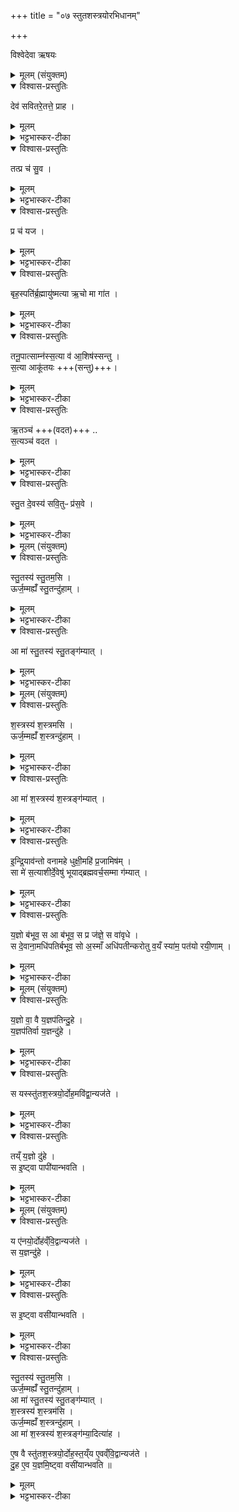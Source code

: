 +++
title = "०७ स्तुतशस्त्रयोरभिधानम्"

+++

विश्वेदेवा ऋषयः

<details><summary>मूलम् (संयुक्तम्)</summary>

देव॑ सवितरे॒तत्ते॒ प्राह॒ तत्प्र च॑ सु॒व प्र च॑ यज॒ बृह॒स्पति॑र्ब्र॒ह्मायु॑ष्मत्या ऋ॒चो मा गा॑त तनू॒पात्साम्न॑स्स॒त्या व॑ आ॒शिष॑स्सन्तु स॒त्या आकू॑तय ऋ॒तञ्च॑ स॒त्यञ्च॑ वदत स्तु॒त दे॒वस्य॑ सवि॒तुᳶ प्र॑स॒वे
</details>

<details open><summary>विश्वास-प्रस्तुतिः</summary>

देव॑ सवितरे॒तत्ते॒ प्राह ।  
</details>

<details><summary>मूलम्</summary>

देव॑ सवितरे॒तत्ते॒ प्राह ।  
</details>

<details><summary>भट्टभास्कर-टीका</summary>

1यत्र हि 'ब्रह्मन् स्तोष्यामः प्रशास्तः' इति, तद्ब्रह्मा प्रसौति - देव सवितरिति ॥ हे देव सवितः एतत्तवायं प्राह ब्रवीति स्तोष्याम इति ।
</details>

<details open><summary>विश्वास-प्रस्तुतिः</summary>

तत्प्र च॑ सु॒व ।  
</details>

<details><summary>मूलम्</summary>

तत्प्र च॑ सु॒व ।  
</details>

<details><summary>भट्टभास्कर-टीका</summary>

तत्प्रसुव च अनुजानीहि ।
</details>

<details open><summary>विश्वास-प्रस्तुतिः</summary>

प्र च॑ यज ।  
</details>

<details><summary>मूलम्</summary>

प्र च॑ यज ।  
</details>

<details><summary>भट्टभास्कर-टीका</summary>

प्रयज च प्रकर्षेण यागं निर्वर्तय च । 'च वा योगे प्रथमा' इति तिङ्विभक्तिर्न निहन्यते ।
</details>

<details open><summary>विश्वास-प्रस्तुतिः</summary>

बृह॒स्पति॑र्ब्र॒ह्मायु॑ष्मत्या ऋ॒चो मा गा॑त ।  
</details>

<details><summary>मूलम्</summary>

बृह॒स्पति॑र्ब्र॒ह्मायु॑ष्मत्या ऋ॒चो मा गा॑त ।  
</details>

<details><summary>भट्टभास्कर-टीका</summary>

हे उद्गातारः बृहस्पतिरेवाहं ब्रह्मा, न मनुष्यमात्रः, सोहं वो ब्रवीमि । आयुष्मत्या अविनष्टया ऋचा योनिभूतया मा गात मा अपगमत ।
</details>

<details open><summary>विश्वास-प्रस्तुतिः</summary>

तनू॒पात्साम्न॑स्स॒त्या व॑ आ॒शिष॑स्सन्तु ।  
स॒त्या आकू॑तयः +++(सन्तु)+++।  
</details>

<details><summary>मूलम्</summary>

तनू॒पात्साम्न॑स्स॒त्या व॑ आ॒शिष॑स्सन्तु ।  
स॒त्या आकू॑तयः +++(सन्तु)+++।  
</details>

<details><summary>भट्टभास्कर-टीका</summary>

कीदृश्या? तनुपात्साम्नः साम्नो गीतेश्शरीरं रक्षन्त्या ऋचा हि साम्नः शरीरं रक्ष्यते । छान्दसो लिङ्गव्यत्ययः । यद्वा - ऋचस्तनुं पालयतस्साम्नश्च मा गात तस्या ऋचश्शरीरमवलम्बमानादित्यर्थः । सत्या अवितथाः युष्माकमाशिषः प्रार्थनास्सन्तु । आकूतयस्संकल्पाश्च सत्या यथासंकल्पसमाप्तयः सन्त्वित्येव ।
</details>

<details open><summary>विश्वास-प्रस्तुतिः</summary>

ऋ॒तञ्च॑ +++(वदत)+++  ..   
स॒त्यञ्च॑ वदत ।  
</details>

<details><summary>मूलम्</summary>

ऋ॒तञ्च॑ +++(वदत)+++  ..   
स॒त्यञ्च॑ वदत ।  
</details>

<details><summary>भट्टभास्कर-टीका</summary>

ऋतं च वदत । मानसं तथ्यमृतम् । यथा मनसाऽभिसंहितं तथा वदत । सत्यं च वदत । वाचिकं सत्यं तथ्यम् । यथा वाचा प्रतिज्ञातं तथा वदत ।
</details>

<details open><summary>विश्वास-प्रस्तुतिः</summary>

स्तु॒त दे॒वस्य॑ सवि॒तुᳶ प्र॑स॒वे ।  
</details>

<details><summary>मूलम्</summary>

स्तु॒त दे॒वस्य॑ सवि॒तुᳶ प्र॑स॒वे ।  
</details>

<details><summary>भट्टभास्कर-टीका</summary>

स्तुत गीत्या स्तुतिं निर्वर्तयतः देवस्य सवितुः प्रसवे अनुज्ञां लब्ध्वा स्तुतिं कुरुत । अत्र प्रातस्सवने - 'भूरिन्द्रवन्तः स्तुत' इति विशेषमाहुः । 'भुव इन्द्रवन्तस्स्तुत' इति माध्यन्दिने । 'सुवरिन्द्रवन्तस्स्तुत' इति तृतीयसवने ॥
</details>

<details><summary>मूलम् (संयुक्तम्)</summary>

स्तु॒तस्य॑ स्तु॒तम॒स्यूर्ज॒म्मह्यँ॑ स्तु॒तन्दु॑हा॒मा मा॑ स्तु॒तस्य॑ स्तु॒तङ्ग॑म्यात् ।
</details>

<details open><summary>विश्वास-प्रस्तुतिः</summary>

स्तु॒तस्य॑ स्तु॒तम॒सि ।  
ऊर्ज॒म्मह्यँ॑ स्तु॒तन्दु॑हाम् ।  
</details>

<details><summary>मूलम्</summary>

स्तु॒तस्य॑ स्तु॒तम॒सि ।  
ऊर्ज॒म्मह्यँ॑ स्तु॒तन्दु॑हाम् ।  
</details>

<details><summary>भट्टभास्कर-टीका</summary>

2अथ स्तुते स्तुतस्य दोहं वाचयति - स्तुतस्य स्तुतमसीति ॥ स्तुतस्य यज्ञस्य स्तुतं फलं त्वमसीति हे स्तोत्र त्वदधीनत्वात्तस्य । यद्वा - स्तुतस्यापि स्तुतं त्वमसि स्तोत्रस्यापि स्तोत्रमसि त्वत्तुल्यं स्तोत्रं नास्तीति । यथा - ब्राह्मणानामपि त्वं ब्राह्मण इति । स्तुतस्येति जातावेकवचनम् । तादृशं त्वां स्तुतं यथोक्तस्तुतरूपं मह्यं मदर्थं ऊर्जमन्नं दुहां दुहे । लेट्यामागमः, विकरणव्यत्ययेन शः ।
</details>

<details open><summary>विश्वास-प्रस्तुतिः</summary>

आ मा॑ स्तु॒तस्य॑ स्तु॒तङ्ग॑म्यात् ।
</details>

<details><summary>मूलम्</summary>

आ मा॑ स्तु॒तस्य॑ स्तु॒तङ्ग॑म्यात् ।
</details>

<details><summary>भट्टभास्कर-टीका</summary>

ततश्च स्तुतस्य स्तुतं यथोक्तं स्तुतिफलरूपं वा विशिष्टस्तोत्ररूपं मामागम्यात् आगच्छतु ॥
</details>

<details><summary>मूलम् (संयुक्तम्)</summary>

श॒स्त्रस्य॑ श॒स्त्रम् [26] अ॒स्यूर्ज॒म्मह्यँ॑ श॒स्त्रन्दु॑हा॒मा मा॑ श॒स्त्रस्य॑ श॒स्त्रङ्ग॑म्यात्
</details>

<details open><summary>विश्वास-प्रस्तुतिः</summary>

श॒स्त्रस्य॑ श॒स्त्रमसि ।  
ऊर्ज॒म्मह्यँ॑ श॒स्त्रन्दु॑हाम् ।  
</details>

<details><summary>मूलम्</summary>

श॒स्त्रस्य॑ श॒स्त्रमसि ।  
ऊर्ज॒म्मह्यँ॑ श॒स्त्रन्दु॑हाम् ।  
</details>

<details><summary>भट्टभास्कर-टीका</summary>

3अथ शस्त्रे शस्त्रस्य दोहं वाचयति - शस्त्रस्येति ॥ शस्त्रस्य शंसनफलं त्वमसि, शस्त्राणामपि वा शस्त्रमसि । तादृशशस्त्ररूपं त्वां ऊर्जं दुहे ।
</details>

<details open><summary>विश्वास-प्रस्तुतिः</summary>

आ मा॑ श॒स्त्रस्य॑ श॒स्त्रङ्ग॑म्यात् ।  
</details>

<details><summary>मूलम्</summary>

आ मा॑ श॒स्त्रस्य॑ श॒स्त्रङ्ग॑म्यात् ।  
</details>

<details><summary>भट्टभास्कर-टीका</summary>

ततो मां यथोक्तं शस्त्रमागच्छतु । अत्र ष्टुञ् स्तुतौ, शंस स्तुतौ, इत्यर्थाविशेषेऽपि गीतिविशिष्टं स्तोत्रं, ऋक्समुदायमात्रं शस्त्रमित्यवगन्तव्यम् ॥
</details>

<details open><summary>विश्वास-प्रस्तुतिः</summary>

इ॒न्द्रि॒याव॑न्तो वनामहे धुक्षी॒महि॑ प्र॒जामिष॑म् ।  
सा मे॑ स॒त्याशीर्दे॒वेषु॑ भूयाद्ब्रह्मवर्च॒सम्मा ग॑म्यात् ।
</details>

<details><summary>मूलम्</summary>

इ॒न्द्रि॒याव॑न्तो वनामहे धुक्षी॒महि॑ प्र॒जामिष॑म् ।  
सा मे॑ स॒त्याशीर्दे॒वेषु॑ भूयाद्ब्रह्मवर्च॒सम्मा ग॑म्यात् ।
</details>

<details><summary>भट्टभास्कर-टीका</summary>

4एतयोरुभयोरभ्यासं वाचयति - इन्द्रियावन्त इति । इयं पथ्याबृहती 'तृतीयश्चेद्द्वादशाक्षरः पथ्या' इति । द्व्यक्षरोनत्वाद्विराट् ॥ इन्द्रियावन्त इन्द्रियैरविकलैस्तद्वन्तः । 'मन्त्रे सोमाश्व' इति दीर्घत्वम् । त्वामेव वनामहे भजामहे सर्वकालम् । ते धुक्षीमहि दोहामहे त्वाम् । किम्? प्रजां पुत्रादिकां इषमन्नं तस्याश्च जीवनम् । किं च - देवेषु मे या आशीः प्रार्थना यजामीति सा सत्या अवितथा भूयात् पुनःपुनः यज्ञ उत्पद्यतां यागश्च प्रवर्ततामिति । अवितथं च ब्रह्मवर्चसमागम्यात् आगच्छतु । यियक्षा वर्तिष्यते इति ॥
</details>

<details open><summary>विश्वास-प्रस्तुतिः</summary>

य॒ज्ञो ब॑भूव॒ स आ ब॑भूव॒ स प्र ज॑ज्ञे॒ स वा॑वृधे ।  
स दे॒वाना॒मधि॑पतिर्बभूव॒ सो अ॒स्माँ अधि॑पतीन्करोतु व॒यँ स्या॑म॒ पत॑यो रयी॒णाम् ।
</details>

<details><summary>मूलम्</summary>

य॒ज्ञो ब॑भूव॒ स आ ब॑भूव॒ स प्र ज॑ज्ञे॒ स वा॑वृधे ।  
स दे॒वाना॒मधि॑पतिर्बभूव॒ सो अ॒स्माँ अधि॑पतीन्करोतु व॒यँ स्या॑म॒ पत॑यो रयी॒णाम् ।
</details>

<details><summary>भट्टभास्कर-टीका</summary>

5यज्ञस्य पुनरालम्भं जपति - यज्ञो बभूवेति ॥ इयं जगती पञ्चविधा । व्याख्याता चेयम् 'अगन्म सुवः' इत्यत्र । यज्ञस्सम्पद्यतां, स विश्वमभिभवतु, स पजनयतु स प्रजास्संवर्धताम्, स देवानामधिकं पालयिता भूयात् । वयं च रयीणां धनानां स्वामिनः स्यामेति ॥

- य॒ज्ञो ब॑भूव॒ स आ [19] ब॒भू॒व॒   
  स प्र ज॑ज्ञे॒ स वा॑वृधे ।  
  - 14यज्ञस्य पुनरालम्भं जपति - यज्ञो बभूवेति । इयं पञ्चपदा जगती ॥ यज्ञोयं बभूव निवृत्तोभूत् । स आबभूव स निर्वृत्तोस्माकमावृत्त्या भवतु पुनःपुनर्भवतु । छान्दसो लिट् । स प्रजज्ञे प्रजातः प्रज्ञातो वास्तु प्रसिद्धोस्तु । स वावृधे स प्रसिद्धो वर्धताम् । 'तुजादीनाम्' इत्यभ्यासस्य दीर्घत्वम् ।

- स दे॒वाना॒मधि॑पतिर्बभूव ।   
  - स च प्रसिद्धो देवानामधिपतिहेतुत्वादधिपतिः अधिकं पालयिता भवतु ।

-  सो अ॒स्माँ अधि॑पतीन्करोतु  ।  
  - स तादृशस्सन्नस्मानप्यधिपतीन् मनुष्याणामधिकं पालयितॄन् करोतु ।

- व॒यँ स्या॑म॒ पत॑यो रयी॒णाम्  ॥

  - तदर्थं वयं रयीणां धनानां पतयस्स्वामिनस्स्याम भवेम । पूर्व्ववन्नाम उदात्तत्वम् ॥
</details>

<details><summary>मूलम् (संयुक्तम्)</summary>

य॒ज्ञो वा॒ वै [27]  य॒ज्ञप॑तिन्दु॒हे य॒ज्ञप॑तिर्वा य॒ज्ञन्दु॑हे॒ स यस्स्तु॑तश॒स्त्रयो॒र्दोह॒मवि॑द्वा॒न्यज॑ते॒ तय्ँ य॒ज्ञो दु॑हे स इ॒ष्ट्वा पापी॑यान्भवति
</details>

<details open><summary>विश्वास-प्रस्तुतिः</summary>

य॒ज्ञो वा॒ वै य॒ज्ञप॑तिन्दु॒हे ।  
य॒ज्ञप॑तिर्वा य॒ज्ञन्दु॑हे ।  
</details>

<details><summary>मूलम्</summary>

य॒ज्ञो वा॒ वै य॒ज्ञप॑तिन्दु॒हे ।  
य॒ज्ञप॑तिर्वा य॒ज्ञन्दु॑हे ।  
</details>

<details><summary>भट्टभास्कर-टीका</summary>

6अथ स्तुतशस्त्रयोर्दोहस्य ब्राह्मणं - यज्ञो वा वा इत्यादि ॥ यद्द्वयमत्र भवति यज्ञो वा यज्ञपतिं दुहे, यज्ञपतिर्वा यज्ञं दुहे इति । 'लोपस्त आत्मनेपदेषु' इति तलोपः । 'वै वा वेति च छन्दसि' इति प्रथमा तिङ्विभक्तिर्न निहन्यते ।
</details>

<details open><summary>विश्वास-प्रस्तुतिः</summary>

स यस्स्तु॑तश॒स्त्रयो॒र्दोह॒मवि॑द्वा॒न्यज॑ते ।  
</details>

<details><summary>मूलम्</summary>

स यस्स्तु॑तश॒स्त्रयो॒र्दोह॒मवि॑द्वा॒न्यज॑ते ।  
</details>

<details><summary>भट्टभास्कर-टीका</summary>

कस्तयोः प्रथम इत्याह - स इत्यादि । गतम् ।
</details>

<details open><summary>विश्वास-प्रस्तुतिः</summary>

तय्ँ य॒ज्ञो दु॑हे ।  
स इ॒ष्ट्वा पापी॑यान्भवति ।  
</details>

<details><summary>मूलम्</summary>

तय्ँ य॒ज्ञो दु॑हे ।  
स इ॒ष्ट्वा पापी॑यान्भवति ।  
</details>

<details><summary>भट्टभास्कर-टीका</summary>

यज्ञो दुह इति । तं रेचयति । यथा गौर्दुह्यमाना क्षीरशून्या भवति, एवमयं यज्ञेन दुह्यमानो रिक्तात्मा भवेत्, ततस्स इष्ट्वा पापीयान् भवति । अत्र दुह प्रपूरणे इति प्रशब्दः पूरणप्रतिपक्षमाह यथा प्रस्मरणं प्रस्थानमिति, एवं प्रपूरणं रेचनमिति जानीयात् ॥
</details>

<details><summary>मूलम् (संयुक्तम्)</summary>

य ए॑नयो॒र्दोह॑व्ँवि॒द्वान्यज॑ते॒ स य॒ज्ञन्दु॑हे॒ स इ॒ष्ट्वा वसी॑यान्भवति स्तु॒तस्य॑ स्तु॒तम॒स्यूर्ज॒म्मह्यँ॑ स्तु॒तन्दु॑हा॒मा मा॑ स्तु॒तस्य॑ स्तु॒तङ्ग॑म्याच्छ॒स्त्रस्य॑ श॒स्त्रम॒स्यूर्ज॒म्मह्यँ॑ श॒स्त्रन्दु॑हा॒मा मा॑ श॒स्त्रस्य॑ श॒स्त्रङ्ग॑म्या॒दित्या॑है॒ष वै स्तु॑तश॒स्त्रयो॒र्दोह॒स्त॒य्ँय ए॒वव्ँवि॒द्वान्यज॑ते दु॒ह ए॒व य॒ज्ञमि॒ष्ट्वा वसी॑यान्भवति ॥ [28]   
</details>

<details open><summary>विश्वास-प्रस्तुतिः</summary>

य ए॑नयो॒र्दोह॑व्ँवि॒द्वान्यज॑ते ।  
स य॒ज्ञन्दु॑हे ।  
</details>

<details><summary>मूलम्</summary>

य ए॑नयो॒र्दोह॑व्ँवि॒द्वान्यज॑ते ।  
स य॒ज्ञन्दु॑हे ।  
</details>

<details><summary>भट्टभास्कर-टीका</summary>

7य एनयोरित्यादि ॥ यज्ञोनेन दुह्यमानः पुनःपुनरुपचीयमानः सदा गौरिव दोग्धुरस्योपकरोति ।   
</details>

<details open><summary>विश्वास-प्रस्तुतिः</summary>

स इ॒ष्ट्वा वसी॑यान्भवति ।  
</details>

<details><summary>मूलम्</summary>

स इ॒ष्ट्वा वसी॑यान्भवति ।  
</details>

<details><summary>भट्टभास्कर-टीका</summary>

ततश्च स इष्ट्वा यज्ञवान् भूत्वा वसीयान् वसुमत्तरो भवति 'विन्मतोर्लुक्' इति लुक्, 'टेः' इति टिलोपः ।
</details>

<details open><summary>विश्वास-प्रस्तुतिः</summary>

स्तु॒तस्य॑ स्तु॒तम॒सि ।  
ऊर्ज॒म्मह्यँ॑ स्तु॒तन्दु॑हाम् ।  
आ मा॑ स्तु॒तस्य॑ स्तु॒तङ्ग॑म्यात् ।  
श॒स्त्रस्य॑ श॒स्त्रम॑सि ।  
ऊर्ज॒म्मह्यँ॑ श॒स्त्रन्दु॑हाम् ।  
आ मा॑ श॒स्त्रस्य॑ श॒स्त्रङ्ग॑म्या॒दित्या॑ह ।  

ए॒ष वै स्तु॑तश॒स्त्रयो॒र्दोह॒स्त॒य्ँय ए॒वव्ँवि॒द्वान्यज॑ते ।  
दु॒ह ए॒व य॒ज्ञमि॒ष्ट्वा वसी॑यान्भवति ॥  
</details>

<details><summary>मूलम्</summary>

स्तु॒तस्य॑ स्तु॒तम॒सि ।  
ऊर्ज॒म्मह्यँ॑ स्तु॒तन्दु॑हाम् ।  
आ मा॑ स्तु॒तस्य॑ स्तु॒तङ्ग॑म्यात् ।  
श॒स्त्रस्य॑ श॒स्त्रम॑सि ।  
ऊर्ज॒म्मह्यँ॑ श॒स्त्रन्दु॑हाम् ।  
आ मा॑ श॒स्त्रस्य॑ श॒स्त्रङ्ग॑म्या॒दित्या॑ह ।  

ए॒ष वै स्तु॑तश॒स्त्रयो॒र्दोह॒स्त॒य्ँय ए॒वव्ँवि॒द्वान्यज॑ते ।  
दु॒ह ए॒व य॒ज्ञमि॒ष्ट्वा वसी॑यान्भवति ॥  
</details>

<details><summary>भट्टभास्कर-टीका</summary>

कः पुनरेतयोः दोह इत्याह - स्तुतस्येत्यादि । गतम् । दोहमजानन्तं गोकल्पं यज्ञो दुग्धे । दोहवित्तु यज्ञमेव गोस्थानीयं सर्वाण्यभिमतानि दुग्धे । इत्थं यज्ञवांश्च भूत्वा वसीयान् भवति गोमानिव समृद्धो भवतीत्यर्थः ॥


इति तृतीये द्वितीये सप्तमोनुवाकः ॥  
</details>
